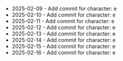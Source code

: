 - 2025-02-09 - Add commit for character: e
- 2025-02-10 - Add commit for character: e
- 2025-02-11 - Add commit for character: e
- 2025-02-12 - Add commit for character: e
- 2025-02-13 - Add commit for character: e
- 2025-02-14 - Add commit for character: e
- 2025-02-15 - Add commit for character: e
- 2025-02-16 - Add commit for character: e
